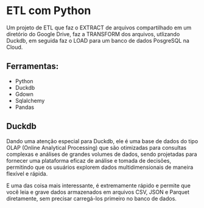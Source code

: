 # ETL com Python

Um projeto de ETL que faz o EXTRACT de arquivos compartilhado em um diretório do Google Drive, faz a TRANSFORM dos arquivos, utlizando Duckdb, em seguida faz o LOAD para um banco de dados PosgreSQL na Cloud.

## Ferramentas:

- Python
- Duckdb
- Gdown
- Sqlalchemy
- Pandas

## Duckdb

Dando uma atenção especial para Duckdb, ele é uma base de dados do tipo OLAP (Online Analytical Processing) que são otimizadas para consultas complexas e análises de grandes volumes de dados, sendo projetadas para fornecer uma plataforma eficaz de análise e tomada de decisões, permitindo que os usuários explorem dados multidimensionais de maneira flexível e rápida.

E uma das coisa mais interessante, é extremamente rápido e permite que você leia e grave dados armazenados em arquivos CSV, JSON e Parquet diretamente, sem precisar carregá-los primeiro no banco de dados.
